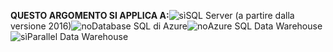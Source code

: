 <Token>**QUESTO ARGOMENTO SI APPLICA A:**![sì](media/yes.png)SQL Server (a partire dalla versione 2016)![no](media/no.png)Database SQL di Azure![no](media/no.png)Azure SQL Data Warehouse ![sì](media/yes.png)Parallel Data Warehouse</Token>

